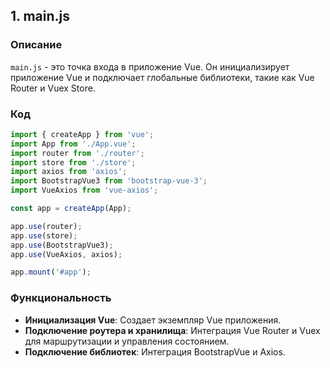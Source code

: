 ## 1. main.js

### Описание
`main.js` - это точка входа в приложение Vue. Он инициализирует приложение Vue и подключает глобальные библиотеки, такие как Vue Router и Vuex Store.

### Код

```javascript
import { createApp } from 'vue'; 
import App from './App.vue';
import router from './router';
import store from './store';
import axios from 'axios';
import BootstrapVue3 from 'bootstrap-vue-3';
import VueAxios from 'vue-axios';

const app = createApp(App);

app.use(router);
app.use(store);
app.use(BootstrapVue3);
app.use(VueAxios, axios);

app.mount('#app');
```

### Функциональность
- **Инициализация Vue**: Создает экземпляр Vue приложения.
- **Подключение роутера и хранилища**: Интеграция Vue Router и Vuex для маршрутизации и управления состоянием.
- **Подключение библиотек**: Интеграция BootstrapVue и Axios.

